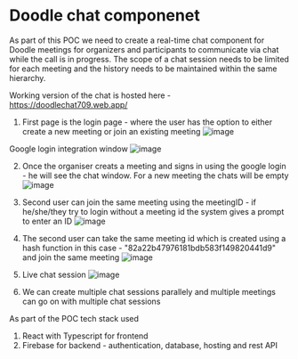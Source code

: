 # Doodle chat componenet 

As part of this POC we need to create a real-time chat component for Doodle meetings for organizers and participants to communicate via chat while the call is in progress. The scope of a chat session needs to be limited for each meeting and the history needs to be maintained within the same hierarchy. 

Working version of the chat is hosted here - https://doodlechat709.web.app/

1. First page is the login page - where the user has the option to either create a new meeting or join an existing meeting
![image](https://github.com/vidhi6891/chat-app/assets/45257472/40d85cef-4aba-44b2-9593-311a1f1fbb7e)

Google login integration window
![image](https://github.com/vidhi6891/chat-app/assets/45257472/1a2fb684-3f76-4f4d-bfb6-c43b8df6601c)

2. Once the organiser creats a meeting and signs in using the google login - he will see the chat window. For a new meeting the chats will be empty
![image](https://github.com/vidhi6891/chat-app/assets/45257472/322f1e8b-8d14-4f72-8faf-affa1291b4d2)

3. Second user can join the same meeting using the meetingID - if he/she/they try to login without a meeting id the system gives a prompt to enter an ID
![image](https://github.com/vidhi6891/chat-app/assets/45257472/88bb0532-976e-4f78-9c5d-8016adb06071)
 
4. The second user can take the same meeting id which is created using a hash function in this case - "82a22b47976181bdb583f149820441d9" and join the same meeting
![image](https://github.com/vidhi6891/chat-app/assets/45257472/2a356c7a-efb9-43e2-aa0a-35604f5770e9)

5. Live chat session
![image](https://github.com/vidhi6891/chat-app/assets/45257472/6faadd1b-2d06-4649-93be-fdbe3d6bfdf6)

6. We can create multiple chat sessions parallely and multiple meetings can go on with multiple chat sessions

As part of the POC tech stack used
1. React with Typescript for frontend
2. Firebase for backend - authentication, database, hosting and rest API 


